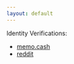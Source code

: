 ```yaml
---
layout: default
---
```


Identity Verifications:
- [memo.cash](https://memo.cash/profile/1Ab9jdpVyr5kC5WALH3p8vbSYSP8NGVNbX)
- [reddit](https://www.reddit.com/user/emergent_reasons)
